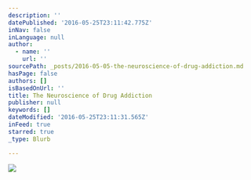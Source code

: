 ```yaml
---
description: ''
datePublished: '2016-05-25T23:11:42.775Z'
inNav: false
inLanguage: null
author:
  - name: ''
    url: ''
sourcePath: _posts/2016-05-05-the-neuroscience-of-drug-addiction.md
hasPage: false
authors: []
isBasedOnUrl: ''
title: The Neuroscience of Drug Addiction
publisher: null
keywords: []
dateModified: '2016-05-25T23:11:31.565Z'
inFeed: true
starred: true
_type: Blurb

---
```

![](https://s3-us-west-2.amazonaws.com/the-grid-img/p/d71abe83747dc92521a0f8f2d4b9a1815ab5ddc3.jpg)